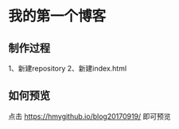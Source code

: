 # 我的第一个博客

## 制作过程

1、新建repository
2、新建index.html

## 如何预览

点击 https://hmygithub.io/blog20170919/ 即可预览


